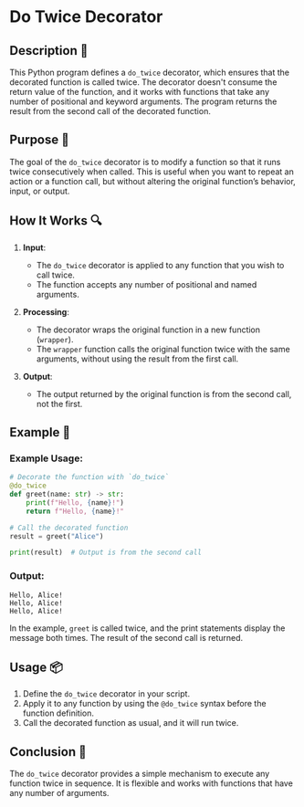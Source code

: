# Do Twice Decorator

## Description 📝

This Python program defines a `do_twice` decorator, which ensures that the decorated function is called twice.
The decorator doesn't consume the return value of the function, and it works with functions that take any number of positional and keyword arguments.
The program returns the result from the second call of the decorated function.

## Purpose 🎯

The goal of the `do_twice` decorator is to modify a function so that it runs twice consecutively when called.
This is useful when you want to repeat an action or a function call, but without altering the original function’s behavior, input, or output.

## How It Works 🔍

1. **Input**:

    - The `do_twice` decorator is applied to any function that you wish to call twice.
    - The function accepts any number of positional and named arguments.

2. **Processing**:

    - The decorator wraps the original function in a new function (`wrapper`).
    - The `wrapper` function calls the original function twice with the same arguments, without using the result from the first call.

3. **Output**:
    - The output returned by the original function is from the second call, not the first.

## Example 📜

### Example Usage:

```python
# Decorate the function with `do_twice`
@do_twice
def greet(name: str) -> str:
    print(f"Hello, {name}!")
    return f"Hello, {name}!"

# Call the decorated function
result = greet("Alice")

print(result)  # Output is from the second call
```

### Output:

```
Hello, Alice!
Hello, Alice!
Hello, Alice!
```

In the example, `greet` is called twice, and the print statements display the message both times.
The result of the second call is returned.

## Usage 📦

1. Define the `do_twice` decorator in your script.
2. Apply it to any function by using the `@do_twice` syntax before the function definition.
3. Call the decorated function as usual, and it will run twice.

## Conclusion 🚀

The `do_twice` decorator provides a simple mechanism to execute any function twice in sequence.
It is flexible and works with functions that have any number of arguments.
